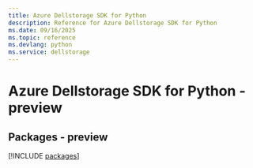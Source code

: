 ```yaml
---
title: Azure Dellstorage SDK for Python
description: Reference for Azure Dellstorage SDK for Python
ms.date: 09/16/2025
ms.topic: reference
ms.devlang: python
ms.service: dellstorage
---
```

# Azure Dellstorage SDK for Python - preview
## Packages - preview
[!INCLUDE [packages](dellstorage-index.md)]
